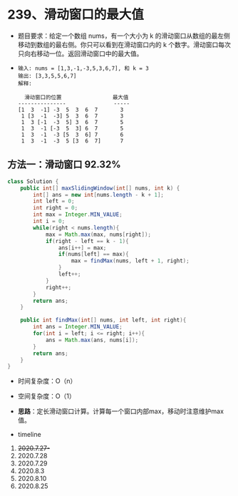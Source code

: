 # 239、滑动窗口的最大值

- 题目要求：给定一个数组 nums，有一个大小为 k 的滑动窗口从数组的最左侧移动到数组的最右侧。你只可以看到在滑动窗口内的 k 个数字。滑动窗口每次只向右移动一位。返回滑动窗口中的最大值。

- ```
  输入: nums = [1,3,-1,-3,5,3,6,7], 和 k = 3
  输出: [3,3,5,5,6,7] 
  解释: 
  
    滑动窗口的位置                最大值
  ---------------               -----
  [1  3  -1] -3  5  3  6  7       3
   1 [3  -1  -3] 5  3  6  7       3
   1  3 [-1  -3  5] 3  6  7       5
   1  3  -1 [-3  5  3] 6  7       5
   1  3  -1  -3 [5  3  6] 7       6
   1  3  -1  -3  5 [3  6  7]      7
  
  ```



## 方法一：滑动窗口 92.32%

```java
class Solution {
    public int[] maxSlidingWindow(int[] nums, int k) {
        int[] ans = new int[nums.length - k + 1];
        int left = 0;
        int right = 0;
        int max = Integer.MIN_VALUE;
        int i = 0;
        while(right < nums.length){
            max = Math.max(max, nums[right]);
            if(right - left == k - 1){
                ans[i++] = max;
                if(nums[left] == max){
                    max = findMax(nums, left + 1, right);
                }
                left++;
            }
            right++;
        }
        return ans;
    }

    public int findMax(int[] nums, int left, int right){
        int ans = Integer.MIN_VALUE;
        for(int i = left; i <= right; i++){
            ans = Math.max(ans, nums[i]);
        }
        return ans;
    }
}
```

- 时间复杂度：O（n）
- 空间复杂度：O（1）
- **思路**：定长滑动窗口计算。计算每一个窗口内部max，移动时注意维护max值。



- timeline

1. ~~2020.7.27-~~
2. 2020.7.28
3. 2020.7.29
4. 2020.8.3
5. 2020.8.10
6. 2020.8.25
